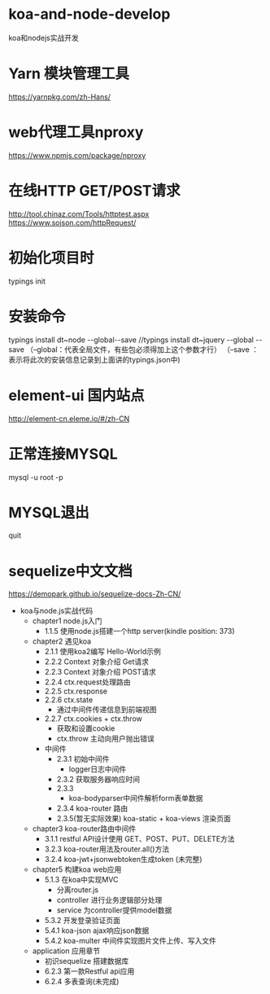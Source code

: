 # koa-and-node-develop
koa和nodejs实战开发

# Yarn 模块管理工具
https://yarnpkg.com/zh-Hans/

# web代理工具nproxy
https://www.npmjs.com/package/nproxy

# 在线HTTP GET/POST请求
http://tool.chinaz.com/Tools/httptest.aspx
https://www.sojson.com/httpRequest/


# 初始化项目时
typings init

# 安装命令
typings install dt~node --global--save
//typings install dt~jquery --global --save
（–global：代表全局文件，有些包必须得加上这个参数才行）
（–save ：表示将此次的安装信息记录到上面讲的typings.json中)

# element-ui 国内站点
http://element-cn.eleme.io/#/zh-CN

# 正常连接MYSQL
mysql -u root -p

# MYSQL退出
quit

# sequelize中文文档
https://demopark.github.io/sequelize-docs-Zh-CN/

* koa与node.js实战代码
    * chapter1 node.js入门
        * 1.1.5 使用node.js搭建一个http server(kindle position: 373)
    * chapter2 遇见koa
        * 2.1.1 使用koa2编写 Hello-World示例
        * 2.2.2 Context 对象介绍 Get请求
        * 2.2.3 Context 对象介绍 POST请求
        * 2.2.4 ctx.request处理路由
        * 2.2.5 ctx.response
        * 2.2.6 ctx.state 
            * 通过中间件传递信息到前端视图
        * 2.2.7 ctx.cookies + ctx.throw
            * 获取和设置cookie
            * ctx.throw 主动向用户抛出错误
        * 中间件
            * 2.3.1 初始中间件
                * logger日志中间件
            * 2.3.2 获取服务器响应时间
            * 2.3.3 
                * koa-bodyparser中间件解析form表单数据
            * 2.3.4
                koa-router 路由
            * 2.3.5(暂无实际效果)
                koa-static + koa-views 渲染页面
    * chapter3 koa-router路由中间件
        * 3.1.1 restful API设计使用 GET、POST、PUT、DELETE方法
        * 3.2.3 koa-router用法及router.all()方法
        * 3.2.4 koa-jwt+jsonwebtoken生成token (未完整)
    * chapter5 构建koa web应用
        * 5.1.3 在koa中实现MVC
            * 分离router.js 
            * controller 进行业务逻辑部分处理
            * service 为controller提供model数据
        * 5.3.2 开发登录验证页面
        * 5.4.1 koa-json ajax响应json数据
        * 5.4.2 koa-multer 中间件实现图片文件上传、写入文件
    * application 应用章节
        * 初识sequelize 搭建数据库
        * 6.2.3 第一款Restful api应用
        * 6.2.4 多表查询(未完成)